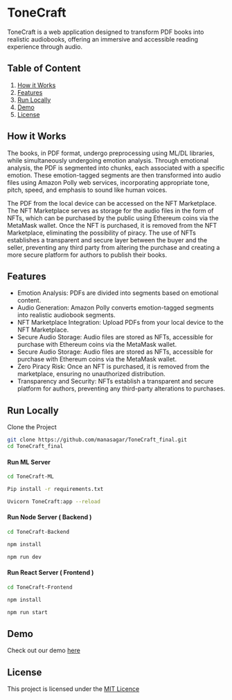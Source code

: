 
# ToneCraft

ToneCraft is a web application designed to transform PDF books into realistic audiobooks, offering an immersive and accessible reading experience through audio.

## Table of Content
1. [How it Works](##How-it-Works)
2. [Features](#Features)
3. [Run Locally](#Run-Locally)
4. [Demo](#Demo)
5. [License](#License)

## How it Works
The books, in PDF format, undergo preprocessing using ML/DL libraries, while simultaneously undergoing emotion analysis. Through emotional analysis, the PDF is segmented into chunks, each associated with a specific emotion. These emotion-tagged segments are then transformed into audio files using Amazon Polly web services, incorporating appropriate tone, pitch, speed, and emphasis to sound like human voices.

The PDF from the local device can be accessed on the NFT Marketplace. The NFT Marketplace serves as storage for the audio files in the form of NFTs, which can be purchased by the public using Ethereum coins via the MetaMask wallet. Once the NFT is purchased, it is removed from the NFT Marketplace, eliminating the possibility of piracy. The use of NFTs establishes a transparent and secure layer between the buyer and the seller, preventing any third party from altering the purchase and creating a more secure platform for authors to publish their books.
## Features
- Emotion Analysis: PDFs are divided into segments based on emotional content.
- Audio Generation: Amazon Polly converts emotion-tagged segments into realistic audiobook segments.
- NFT Marketplace Integration: Upload PDFs from your local device to the NFT Marketplace.
- Secure Audio Storage: Audio files are stored as NFTs, accessible for purchase with Ethereum coins via the MetaMask wallet.
- Secure Audio Storage: Audio files are stored as NFTs, accessible for purchase with Ethereum coins via the MetaMask wallet.
- Zero Piracy Risk: Once an NFT is purchased, it is removed from the marketplace, ensuring no unauthorized distribution.
- Transparency and Security: NFTs establish a transparent and secure platform for authors, preventing any third-party alterations to purchases.

## Run Locally
Clone the Project
```bash
git clone https://github.com/manasagar/ToneCraft_final.git
cd ToneCraft_final
```

#### Run ML Server
```bash
cd ToneCraft-ML
```
```bash
Pip install -r requirements.txt
```
```bash
Uvicorn ToneCraft:app --reload
```

#### Run Node Server ( Backend )
```bash
cd ToneCraft-Backend
```
```bash
npm install
```
```bash
npm run dev
```

#### Run React Server ( Frontend )
```bash
cd ToneCraft-Frontend
```
```bash
npm install
```
```bash
npm run start
```


 
## Demo
Check out our demo [here](https://youtu.be/vNx6jiw8zbo?si=wTc2LfKsuN3y8s-t)



## License
This project is licensed under the 
[MIT Licence](https://github.com/manasagar/ToneCraft_final/blob/main/LICENSE)

